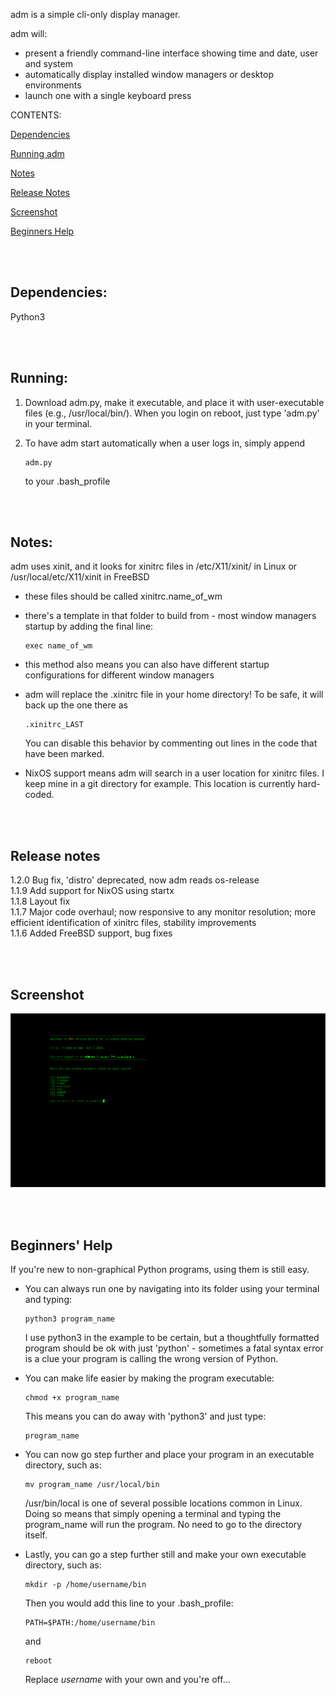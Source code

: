 adm is a simple cli-only display manager.

adm will:

* present a friendly command-line interface showing time and date, user and system
* automatically display installed window managers or desktop environments
* launch one with a single keyboard press

CONTENTS:

[Dependencies](#dependencies)

[Running adm](#running)

[Notes](#notes)

[Release Notes](#release-notes)

[Screenshot](#screenshot)

[Beginners Help](#beginners-help)


<br><br>
## Dependencies:

Python3


<br><br>
## Running:

1. Download adm.py, make it executable, and place it with user-executable files (e.g., /usr/local/bin/).  When you login on reboot, just type 'adm.py' in your terminal.

2. To have adm start automatically when a user logs in, simply append
    ```
    adm.py
    ```
    to your .bash_profile

<br><br>
## Notes:

adm uses xinit, and it looks for xinitrc files in /etc/X11/xinit/ in Linux or /usr/local/etc/X11/xinit in FreeBSD
* these files should be called xinitrc.name_of_wm
* there's a template in that folder to build from - most window managers startup by adding the final line:
    ```
    exec name_of_wm
    ```
* this method also means you can also have different startup configurations for different window managers
* adm will replace the .xinitrc file in your home directory!  To be safe, it will back up the one there as
    ```
    .xinitrc_LAST
    ```
  You can disable this behavior by commenting out lines in the code that have been marked.

* NixOS support means adm will search in a user location for xinitrc files. I keep mine in a git directory for example. This location is currently hard-coded.

<br><br>
## Release notes
1.2.0 Bug fix, 'distro' deprecated, now adm reads os-release <br>
1.1.9 Add support for NixOS using startx <br>
1.1.8 Layout fix <br>
1.1.7 Major code overhaul; now responsive to any monitor resolution; more efficient identification of xinitrc files, stability improvements<br>
1.1.6 Added FreeBSD support, bug fixes

<br><br>
## Screenshot  
![screenshot](https://github.com/afhpayne/adm/blob/master/adm.png "adm screenshot")

<br><br>
## Beginners' Help  

If you're new to non-graphical Python programs, using them is still easy.

* You can always run one by navigating into its folder using your terminal and typing:
  ```
  python3 program_name
  ```
  I use python3 in the example to be certain, but a thoughtfully formatted program should be ok with just 'python' - sometimes a fatal syntax error is a clue your program is calling the wrong version of Python.

* You can make life easier by making the program executable:
  ```
  chmod +x program_name
  ```
  This means you can do away with 'python3' and just type:
  ```
  program_name
  ```
* You can now go step further and place your program in an executable directory, such as:
  ```
  mv program_name /usr/local/bin
  ```
  /usr/bin/local is one of several possible locations common in Linux.  Doing so means that simply opening a terminal and typing the program_name will run the program.  No need to go to the directory itself.

* Lastly, you can go a step further still and make your own executable directory, such as:
  ```
  mkdir -p /home/username/bin
  ```
  Then you would add this line to your .bash_profile:
  ```
  PATH=$PATH:/home/username/bin
  ```
  and
  ```
  reboot
  ```
  Replace _username_ with your own and you're off...

